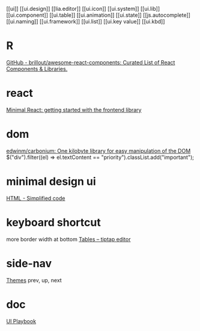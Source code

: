 [[ui]]
[[ui.design]]
[[lia.editor]]
[[ui.icon]]
[[ui.system]]
[[ui.lib]]
[[ui.component]]
[[ui.table]]
[[ui.animation]]
[[ui.state]]
[[js.autocomplete]]
[[ui.naming]]
[[ui.framework]]
[[ui.list]]
[[ui.key value]]
[[ui.kbd]]
# R
[GitHub - brillout/awesome-react-components: Curated List of React Components & Libraries.](https://github.com/brillout/awesome-react-components)
# react
[Minimal React: getting started with the frontend library](https://2ality.com/2020/08/minimal-react.html)
# dom
[edwinm/carbonium: One kilobyte library for easy manipulation of the DOM](https://github.com/edwinm/carbonium)
	$("div").filter((el) \=> el.textContent \== "priority").classList.add("important");
# minimal design ui
[HTML - Simplified code](http://html.systems/)
# keyboard shortcut
more border width at bottom
	[Tables – tiptap editor](https://www.tiptap.dev/examples/tables)
# side-nav
[Themes](https://felleisen.org/matthias/7480-s21/themes.html)
	prev, up, next
# doc
[UI Playbook](https://uiplaybook.dev/)
